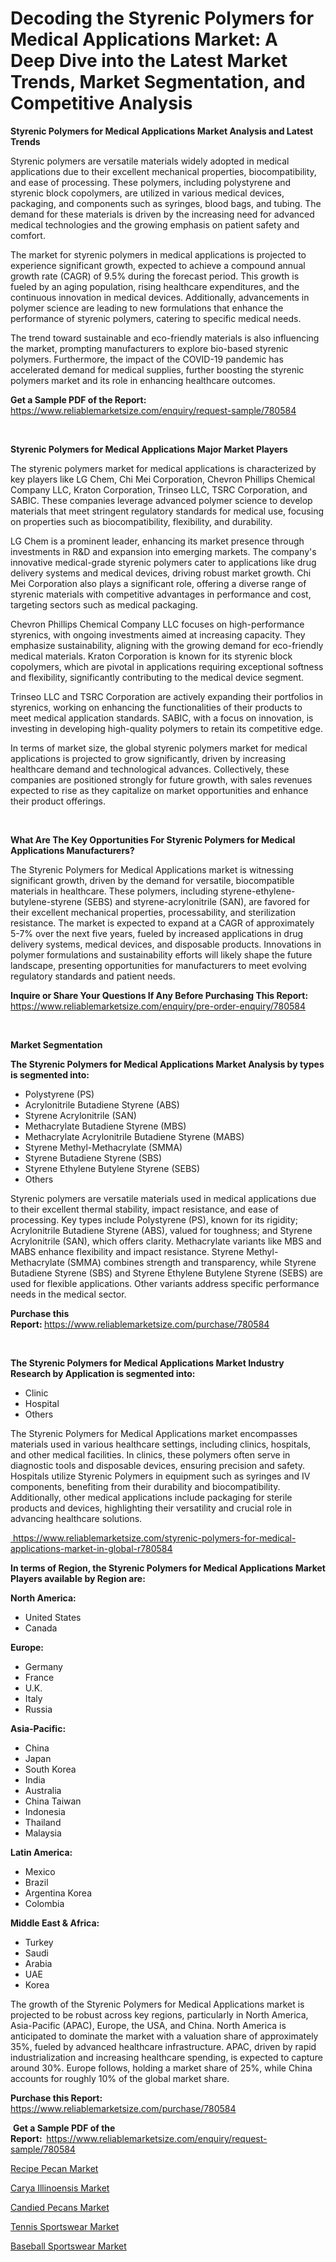 <p><h1>Decoding the Styrenic Polymers for Medical Applications Market: A Deep Dive into the Latest Market Trends, Market Segmentation, and Competitive Analysis</h1></p><p><strong>Styrenic Polymers for Medical Applications Market Analysis and Latest Trends</strong></p>
<p><p>Styrenic polymers are versatile materials widely adopted in medical applications due to their excellent mechanical properties, biocompatibility, and ease of processing. These polymers, including polystyrene and styrenic block copolymers, are utilized in various medical devices, packaging, and components such as syringes, blood bags, and tubing. The demand for these materials is driven by the increasing need for advanced medical technologies and the growing emphasis on patient safety and comfort.</p><p>The market for styrenic polymers in medical applications is projected to experience significant growth, expected to achieve a compound annual growth rate (CAGR) of 9.5% during the forecast period. This growth is fueled by an aging population, rising healthcare expenditures, and the continuous innovation in medical devices. Additionally, advancements in polymer science are leading to new formulations that enhance the performance of styrenic polymers, catering to specific medical needs. </p><p>The trend toward sustainable and eco-friendly materials is also influencing the market, prompting manufacturers to explore bio-based styrenic polymers. Furthermore, the impact of the COVID-19 pandemic has accelerated demand for medical supplies, further boosting the styrenic polymers market and its role in enhancing healthcare outcomes.</p></p>
<p><strong>Get a Sample PDF of the Report:&nbsp;</strong> <a href="https://www.reliablemarketsize.com/enquiry/request-sample/780584?utm_campaign=1591&utm_medium=2&utm_source=Github&utm_content=ia&utm_term=19102024&utm_id=styrenic-polymers-for-medical-applications">https://www.reliablemarketsize.com/enquiry/request-sample/780584</a></p>
<p>&nbsp;</p>
<p><strong>Styrenic Polymers for Medical Applications Major Market Players</strong></p>
<p><p>The styrenic polymers market for medical applications is characterized by key players like LG Chem, Chi Mei Corporation, Chevron Phillips Chemical Company LLC, Kraton Corporation, Trinseo LLC, TSRC Corporation, and SABIC. These companies leverage advanced polymer science to develop materials that meet stringent regulatory standards for medical use, focusing on properties such as biocompatibility, flexibility, and durability.</p><p>LG Chem is a prominent leader, enhancing its market presence through investments in R&D and expansion into emerging markets. The company's innovative medical-grade styrenic polymers cater to applications like drug delivery systems and medical devices, driving robust market growth. Chi Mei Corporation also plays a significant role, offering a diverse range of styrenic materials with competitive advantages in performance and cost, targeting sectors such as medical packaging.</p><p>Chevron Phillips Chemical Company LLC focuses on high-performance styrenics, with ongoing investments aimed at increasing capacity. They emphasize sustainability, aligning with the growing demand for eco-friendly medical materials. Kraton Corporation is known for its styrenic block copolymers, which are pivotal in applications requiring exceptional softness and flexibility, significantly contributing to the medical device segment.</p><p>Trinseo LLC and TSRC Corporation are actively expanding their portfolios in styrenics, working on enhancing the functionalities of their products to meet medical application standards. SABIC, with a focus on innovation, is investing in developing high-quality polymers to retain its competitive edge.</p><p>In terms of market size, the global styrenic polymers market for medical applications is projected to grow significantly, driven by increasing healthcare demand and technological advances. Collectively, these companies are positioned strongly for future growth, with sales revenues expected to rise as they capitalize on market opportunities and enhance their product offerings.</p></p>
<p>&nbsp;</p>
<p><strong>What Are The Key Opportunities For Styrenic Polymers for Medical Applications Manufacturers?</strong></p>
<p><p>The Styrenic Polymers for Medical Applications market is witnessing significant growth, driven by the demand for versatile, biocompatible materials in healthcare. These polymers, including styrene-ethylene-butylene-styrene (SEBS) and styrene-acrylonitrile (SAN), are favored for their excellent mechanical properties, processability, and sterilization resistance. The market is expected to expand at a CAGR of approximately 5-7% over the next five years, fueled by increased applications in drug delivery systems, medical devices, and disposable products. Innovations in polymer formulations and sustainability efforts will likely shape the future landscape, presenting opportunities for manufacturers to meet evolving regulatory standards and patient needs.</p></p>
<p><strong>Inquire or Share Your Questions If Any Before Purchasing This Report:</strong> <a href="https://www.reliablemarketsize.com/enquiry/pre-order-enquiry/780584?utm_campaign=1591&utm_medium=2&utm_source=Github&utm_content=ia&utm_term=19102024&utm_id=styrenic-polymers-for-medical-applications">https://www.reliablemarketsize.com/enquiry/pre-order-enquiry/780584</a></p>
<p>&nbsp;</p>
<p><strong>Market Segmentation</strong></p>
<p><strong>The Styrenic Polymers for Medical Applications Market Analysis by types is segmented into:</strong></p>
<p><ul><li>Polystyrene (PS)</li><li>Acrylonitrile Butadiene Styrene (ABS)</li><li>Styrene Acrylonitrile (SAN)</li><li>Methacrylate Butadiene Styrene (MBS)</li><li>Methacrylate Acrylonitrile Butadiene Styrene (MABS)</li><li>Styrene Methyl-Methacrylate (SMMA)</li><li>Styrene Butadiene Styrene (SBS)</li><li>Styrene Ethylene Butylene Styrene (SEBS)</li><li>Others</li></ul></p>
<p><p>Styrenic polymers are versatile materials used in medical applications due to their excellent thermal stability, impact resistance, and ease of processing. Key types include Polystyrene (PS), known for its rigidity; Acrylonitrile Butadiene Styrene (ABS), valued for toughness; and Styrene Acrylonitrile (SAN), which offers clarity. Methacrylate variants like MBS and MABS enhance flexibility and impact resistance. Styrene Methyl-Methacrylate (SMMA) combines strength and transparency, while Styrene Butadiene Styrene (SBS) and Styrene Ethylene Butylene Styrene (SEBS) are used for flexible applications. Other variants address specific performance needs in the medical sector.</p></p>
<p><strong>Purchase this Report:&nbsp;</strong><a href="https://www.reliablemarketsize.com/purchase/780584?utm_campaign=1591&utm_medium=2&utm_source=Github&utm_content=ia&utm_term=19102024&utm_id=styrenic-polymers-for-medical-applications">https://www.reliablemarketsize.com/purchase/780584</a></p>
<p>&nbsp;</p>
<p><strong>The Styrenic Polymers for Medical Applications Market Industry Research by Application is segmented into:</strong></p>
<p><ul><li>Clinic</li><li>Hospital</li><li>Others</li></ul></p>
<p><p>The Styrenic Polymers for Medical Applications market encompasses materials used in various healthcare settings, including clinics, hospitals, and other medical facilities. In clinics, these polymers often serve in diagnostic tools and disposable devices, ensuring precision and safety. Hospitals utilize Styrenic Polymers in equipment such as syringes and IV components, benefiting from their durability and biocompatibility. Additionally, other medical applications include packaging for sterile products and devices, highlighting their versatility and crucial role in advancing healthcare solutions.</p></p>
<p><a href="https://www.reliablemarketsize.com/styrenic-polymers-for-medical-applications-market-in-global-r780584?utm_campaign=1591&utm_medium=2&utm_source=Github&utm_content=ia&utm_term=19102024&utm_id=styrenic-polymers-for-medical-applications">&nbsp;https://www.reliablemarketsize.com/styrenic-polymers-for-medical-applications-market-in-global-r780584</a></p>
<p><strong>In terms of Region, the Styrenic Polymers for Medical Applications Market Players available by Region are:</strong></p>
<p>
    <p> <strong> North America: </strong>
        <ul>
            <li>United States</li>
            <li>Canada</li>
        </ul>
        </p> 
    <p> <strong> Europe: </strong>
        <ul>
            <li>Germany</li>
            <li>France</li>
            <li>U.K.</li>
            <li>Italy</li>
            <li>Russia</li>
        </ul>
        </p> 
    <p> <strong> Asia-Pacific: </strong>
        <ul>
            <li>China</li>
            <li>Japan</li>
            <li>South Korea</li>
            <li>India</li>
            <li>Australia</li>
            <li>China Taiwan</li>
            <li>Indonesia</li>
            <li>Thailand</li>
            <li>Malaysia</li>
        </ul>
        </p> 
    <p> <strong> Latin America: </strong>
        <ul>
            <li>Mexico</li>
            <li>Brazil</li>
            <li>Argentina Korea</li>
            <li>Colombia</li>
        </ul>
        </p> 
    <p> <strong> Middle East & Africa: </strong>
        <ul>
            <li>Turkey</li>
            <li>Saudi</li>
            <li>Arabia</li>
            <li>UAE</li>
            <li>Korea</li>
        </ul>
    </p>
    </p>
<p><p>The growth of the Styrenic Polymers for Medical Applications market is projected to be robust across key regions, particularly in North America, Asia-Pacific (APAC), Europe, the USA, and China. North America is anticipated to dominate the market with a valuation share of approximately 35%, fueled by advanced healthcare infrastructure. APAC, driven by rapid industrialization and increasing healthcare spending, is expected to capture around 30%. Europe follows, holding a market share of 25%, while China accounts for roughly 10% of the global market share.</p></p>
<p><strong>Purchase this Report: </strong><a href="https://www.reliablemarketsize.com/purchase/780584?utm_campaign=1591&utm_medium=2&utm_source=Github&utm_content=ia&utm_term=19102024&utm_id=styrenic-polymers-for-medical-applications">https://www.reliablemarketsize.com/purchase/780584</a></p>
<p>&nbsp;<strong>Get a Sample PDF of the Report:&nbsp;&nbsp;</strong><a href="https://www.reliablemarketsize.com/enquiry/request-sample/780584?utm_campaign=1591&utm_medium=2&utm_source=Github&utm_content=ia&utm_term=19102024&utm_id=styrenic-polymers-for-medical-applications">https://www.reliablemarketsize.com/enquiry/request-sample/780584</a></p>
<p><strong></strong></p>
<p><p><a href="https://www.linkedin.com/pulse/recipe-pecan-mosaic-piecing-together-global-market-dynamics-qwdfc?utm_campaign=1591&utm_medium=2&utm_source=Github&utm_content=ia&utm_term=19102024&utm_id=styrenic-polymers-for-medical-applications">Recipe Pecan Market</a></p><p><a href="https://www.linkedin.com/pulse/unveiling-market-trends-global-carya-illinoensis-growth-regional-fbacc?utm_campaign=1591&utm_medium=2&utm_source=Github&utm_content=ia&utm_term=19102024&utm_id=styrenic-polymers-for-medical-applications">Carya Illinoensis Market</a></p><p><a href="https://www.linkedin.com/pulse/market-forecasting-change-global-candied-pecans-dynamics-future-jdtuc?utm_campaign=1591&utm_medium=2&utm_source=Github&utm_content=ia&utm_term=19102024&utm_id=styrenic-polymers-for-medical-applications">Candied Pecans Market</a></p><p><a href="https://www.linkedin.com/pulse/global-tennis-sportswear-market-forecast-2024-2031-trends-53dcf?utm_campaign=1591&utm_medium=2&utm_source=Github&utm_content=ia&utm_term=19102024&utm_id=styrenic-polymers-for-medical-applications">Tennis Sportswear Market</a></p><p><a href="https://www.linkedin.com/pulse/key-drivers-baseball-sportswear-market-trends-future-outlook-d0gvf?utm_campaign=1591&utm_medium=2&utm_source=Github&utm_content=ia&utm_term=19102024&utm_id=styrenic-polymers-for-medical-applications">Baseball Sportswear Market</a></p></p>